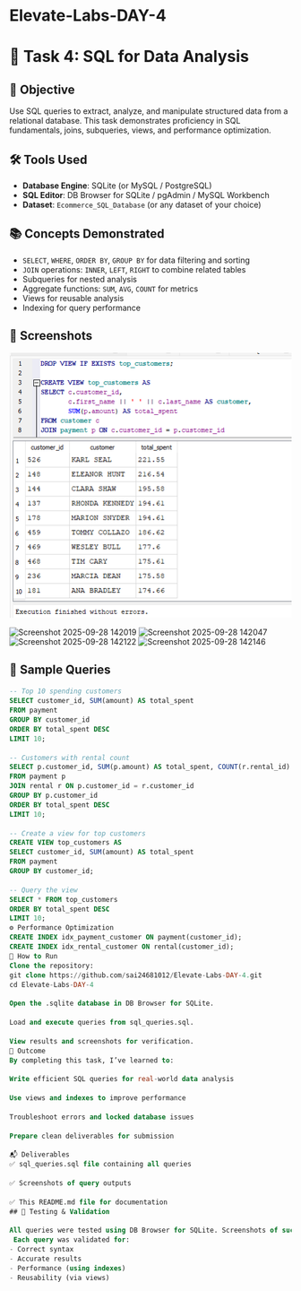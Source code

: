# Elevate-Labs-DAY-4
# 🧠 Task 4: SQL for Data Analysis

## 📌 Objective
Use SQL queries to extract, analyze, and manipulate structured data from a relational database. This task demonstrates proficiency in SQL fundamentals, joins, subqueries, views, and performance optimization.

## 🛠️ Tools Used
- **Database Engine**: SQLite (or MySQL / PostgreSQL)
- **SQL Editor**: DB Browser for SQLite / pgAdmin / MySQL Workbench
- **Dataset**: `Ecommerce_SQL_Database` (or any dataset of your choice)


## 📚 Concepts Demonstrated
- `SELECT`, `WHERE`, `ORDER BY`, `GROUP BY` for data filtering and sorting
- `JOIN` operations: `INNER`, `LEFT`, `RIGHT` to combine related tables
- Subqueries for nested analysis
- Aggregate functions: `SUM`, `AVG`, `COUNT` for metrics
- Views for reusable analysis
- Indexing for query performance
## 📸 Screenshots
![Top Customers Query](screenshots/top_customers.png)

<img width="898" height="689" alt="Screenshot 2025-09-28 142019" src="https://github.com/user-attachments/assets/f75864b9-6780-4fa3-b582-1897442840ab" />
<img width="485" height="304" alt="Screenshot 2025-09-28 142047" src="https://github.com/user-attachments/assets/1c3ffe42-e9d8-4948-b274-2c338bf10915" />
<img width="568" height="507" alt="Screenshot 2025-09-28 142122" src="https://github.com/user-attachments/assets/7f34c63c-b0bb-4539-a1a5-19e15a1b8d10" />
<img width="651" height="429" alt="Screenshot 2025-09-28 142146" src="https://github.com/user-attachments/assets/cea4495c-4b9a-4a69-9634-b331a9c6704f" />

## 🧪 Sample Queries
```sql
-- Top 10 spending customers
SELECT customer_id, SUM(amount) AS total_spent
FROM payment
GROUP BY customer_id
ORDER BY total_spent DESC
LIMIT 10;

-- Customers with rental count
SELECT p.customer_id, SUM(p.amount) AS total_spent, COUNT(r.rental_id) AS rental_count
FROM payment p
JOIN rental r ON p.customer_id = r.customer_id
GROUP BY p.customer_id
ORDER BY total_spent DESC
LIMIT 10;

-- Create a view for top customers
CREATE VIEW top_customers AS
SELECT customer_id, SUM(amount) AS total_spent
FROM payment
GROUP BY customer_id;

-- Query the view
SELECT * FROM top_customers
ORDER BY total_spent DESC
LIMIT 10;
⚙️ Performance Optimization
CREATE INDEX idx_payment_customer ON payment(customer_id);
CREATE INDEX idx_rental_customer ON rental(customer_id);
🚀 How to Run
Clone the repository:
git clone https://github.com/sai24681012/Elevate-Labs-DAY-4.git
cd Elevate-Labs-DAY-4

Open the .sqlite database in DB Browser for SQLite.

Load and execute queries from sql_queries.sql.

View results and screenshots for verification.
🎯 Outcome
By completing this task, I’ve learned to:

Write efficient SQL queries for real-world data analysis

Use views and indexes to improve performance

Troubleshoot errors and locked database issues

Prepare clean deliverables for submission

📬 Deliverables
✅ sql_queries.sql file containing all queries

✅ Screenshots of query outputs

✅ This README.md file for documentation
## 🧪 Testing & Validation

All queries were tested using DB Browser for SQLite. Screenshots of successful query execution are included in the `screenshots/` folder.
 Each query was validated for:
- Correct syntax
- Accurate results
- Performance (using indexes)
- Reusability (via views)


